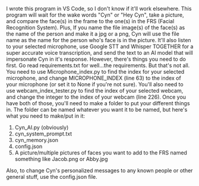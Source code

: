 I wrote this program in VS Code, so I don't know if it'll work elsewhere. This program will wait for the wake words "Cyn" or "Hey Cyn", take a picture, and compare the face(s) in the frame to the one(s) in the FRS (Facial Recognition System). Plus, If you name the file 
image(s) of the face(s) as the name of the person and make it a jpg or a png, Cyn will use the file name as the name for the person who's face is in the picture. It'll also listen to your selected microphone, use Google STT and Whisper TOGETHER for a super accurate voice 
transcription, and send the text to an AI model that will impersonate Cyn in it's response. However, there's things you need to do first. Go read requirements.txt for well...the requirements. But that's not all. You need to use Microphone_index.py to find the index for 
your selected microphone, and change MICROPHONE_INDEX (line 63) to the index of your microphone (or set it to None if you're not sure). You'll also need to use webcam_index_tester.py to find the index of your selected webcam, and change the integer to the index of your 
webcam (line 226). Once you have both of those, you'll need to make a folder to put your different things in. The folder can be named whatever you want it to be named, but here's what you need to make/put in it:
1. Cyn_AI.py (obviously)
2. cyn_system_prompt.txt
3. cyn_memory.json
4. config.json
5. A picture/multiple pictures of faces you want to add to the FRS named something like Jacob.png or Abby.jpg

Also, to change Cyn's personalized messages to any known people or other general stuff, use the config.json file.

